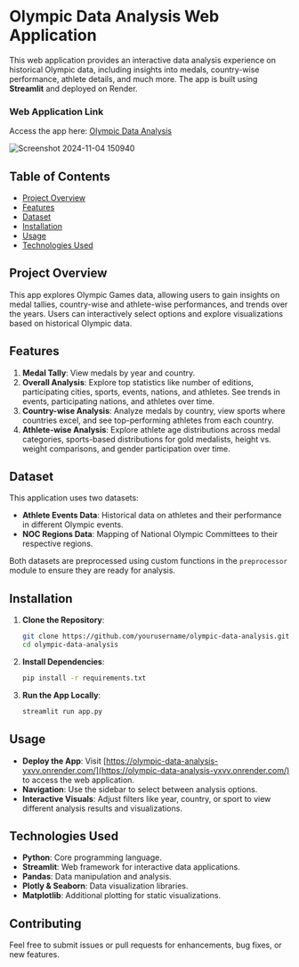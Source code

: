 # Olympic Data Analysis Web Application

This web application provides an interactive data analysis experience on historical Olympic data, including insights into medals, country-wise performance, athlete details, and much more. The app is built using **Streamlit** and deployed on Render.

### Web Application Link
Access the app here: [Olympic Data Analysis](https://olympic-data-analysis-yxvv.onrender.com/)

![Screenshot 2024-11-04 150940](https://github.com/user-attachments/assets/3d8818d4-ae32-4d44-a8aa-9316e5783f66)


## Table of Contents
- [Project Overview](#project-overview)
- [Features](#features)
- [Dataset](#dataset)
- [Installation](#installation)
- [Usage](#usage)
- [Technologies Used](#technologies-used)

## Project Overview
This app explores Olympic Games data, allowing users to gain insights on medal tallies, country-wise and athlete-wise performances, and trends over the years. Users can interactively select options and explore visualizations based on historical Olympic data.

## Features
1. **Medal Tally**: View medals by year and country.
2. **Overall Analysis**: Explore top statistics like number of editions, participating cities, sports, events, nations, and athletes. See trends in events, participating nations, and athletes over time.
3. **Country-wise Analysis**: Analyze medals by country, view sports where countries excel, and see top-performing athletes from each country.
4. **Athlete-wise Analysis**: Explore athlete age distributions across medal categories, sports-based distributions for gold medalists, height vs. weight comparisons, and gender participation over time.

## Dataset
This application uses two datasets:
- **Athlete Events Data**: Historical data on athletes and their performance in different Olympic events.
- **NOC Regions Data**: Mapping of National Olympic Committees to their respective regions.

Both datasets are preprocessed using custom functions in the `preprocessor` module to ensure they are ready for analysis.

## Installation

1. **Clone the Repository**:
   ```bash
   git clone https://github.com/yourusername/olympic-data-analysis.git
   cd olympic-data-analysis
   ```

2. **Install Dependencies**:
   ```bash
   pip install -r requirements.txt
   ```

3. **Run the App Locally**:
   ```bash
   streamlit run app.py
   ```

## Usage
- **Deploy the App**: Visit [https://olympic-data-analysis-yxvv.onrender.com/](https://olympic-data-analysis-yxvv.onrender.com/) to access the web application.
- **Navigation**: Use the sidebar to select between analysis options.
- **Interactive Visuals**: Adjust filters like year, country, or sport to view different analysis results and visualizations.

## Technologies Used
- **Python**: Core programming language.
- **Streamlit**: Web framework for interactive data applications.
- **Pandas**: Data manipulation and analysis.
- **Plotly & Seaborn**: Data visualization libraries.
- **Matplotlib**: Additional plotting for static visualizations.

## Contributing
Feel free to submit issues or pull requests for enhancements, bug fixes, or new features.
